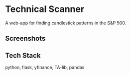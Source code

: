 
# Technical Scanner

A web-app for finding candlestick patterns in the S&P 500.





## Screenshots









## Tech Stack

python, flask, yfinance, TA-lib, pandas

